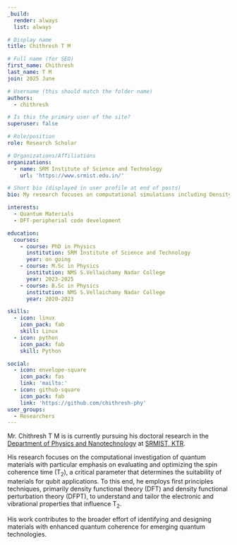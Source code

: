 ```yaml
---
_build:
  render: always
  list: always

# Display name
title: Chithresh T M

# Full name (for SEO)
first_name: Chithresh
last_name: T M
join: 2025 June

# Username (this should match the folder name)
authors:
  - chithresh

# Is this the primary user of the site?
superuser: false

# Role/position
role: Research Scholar

# Organizations/Affiliations
organizations:
  - name: SRM Institute of Science and Technology
    url: 'https://www.srmist.edu.in/'

# Short bio (displayed in user profile at end of posts)
bio: My research focuses on computational simulations including Density Functional Theory (DFT) and Machine Learning (ML) applications in materials science

interests:
  - Quantum Materials
  - DFT-peripherial code development

education:
  courses:
    - course: PhD in Physics
      institution: SRM Institute of Science and Technology
      year: on going
    - course: M.Sc in Physics
      institution: NMS S.Vellaichamy Nadar College
      year: 2023-2025
    - course: B.Sc in Physics
      institution: NMS S.Vellaichamy Nadar College
      year: 2020-2023

skills:
  - icon: linux
    icon_pack: fab
    skill: Linux
  - icon: python
    icon_pack: fab
    skill: Python

social:
  - icon: envelope-square
    icon_pack: fas
    link: 'mailto:'
  - icon: github-square
    icon_pack: fab
    link: 'https://github.com/chithresh-phy'
user_groups:
  - Researchers
---
```

Mr. Chithresh T M is is currently pursuing his doctoral research in the [Department of Physics and Nanotechnology](https://www.srmist.edu.in/department/department-of-physics-and-nanotechnology/) at [SRMIST, KTR](https://www.srmist.edu.in).

His research focuses on the computational investigation of quantum materials with particular emphasis on evaluating and optimizing the spin coherence time ($\mathsf{T_2}$), a critical parameter that determines the suitability of materials for qubit applications. To this end, he employs first principles techniques, primarily density functional theory (DFT) and density functional perturbation theory (DFPT), to understand and tailor the electronic and vibrational properties that influence $\mathsf{T_2}$.

His work contributes to the broader effort of identifying and designing materials with enhanced quantum coherence for emerging quantum technologies.
